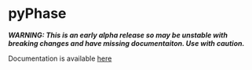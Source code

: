 # pyPhase
***WARNING: This is an early alpha release so may be unstable with breaking changes and have missing documentaiton. Use with caution.***

Documentation is available [here](https://i3drobotics.github.io/pyphase/)